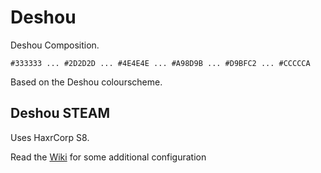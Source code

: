# Deshou

Deshou Composition.

`#333333 ... #2D2D2D ... #4E4E4E ... #A98D9B ... #D9BFC2 ... #CCCCCA`

Based on the Deshou colourscheme.

## Deshou STEAM

Uses HaxrCorp S8.

Read the [Wiki](https://github.com/vinylchan/Deshou/wiki) for some additional configuration
